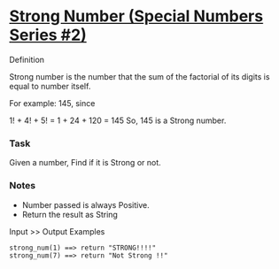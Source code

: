 # [Strong Number (Special Numbers Series #2)](https://www.codewars.com/kata/5a4d303f880385399b000001) #

Definition

Strong number is the number that the sum of the factorial of its digits is equal to number itself.

For example: 145, since

1! + 4! + 5! = 1 + 24 + 120 = 145
So, 145 is a Strong number.

### Task ###
Given a number, Find if it is Strong or not.

### Notes ###

* Number passed is always Positive.
* Return the result as String

Input >> Output Examples

    strong_num(1) ==> return "STRONG!!!!"
    strong_num(7) ==> return "Not Strong !!"
